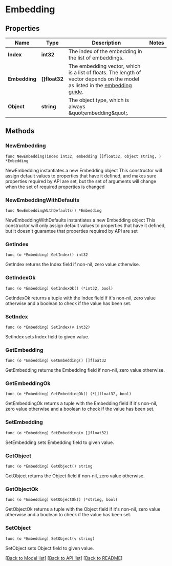 # Embedding

## Properties

Name | Type | Description | Notes
------------ | ------------- | ------------- | -------------
**Index** | **int32** | The index of the embedding in the list of embeddings. | 
**Embedding** | **[]float32** | The embedding vector, which is a list of floats. The length of vector depends on the model as listed in the [embedding guide](/docs/guides/embeddings).  | 
**Object** | **string** | The object type, which is always \&quot;embedding\&quot;. | 

## Methods

### NewEmbedding

`func NewEmbedding(index int32, embedding []float32, object string, ) *Embedding`

NewEmbedding instantiates a new Embedding object
This constructor will assign default values to properties that have it defined,
and makes sure properties required by API are set, but the set of arguments
will change when the set of required properties is changed

### NewEmbeddingWithDefaults

`func NewEmbeddingWithDefaults() *Embedding`

NewEmbeddingWithDefaults instantiates a new Embedding object
This constructor will only assign default values to properties that have it defined,
but it doesn't guarantee that properties required by API are set

### GetIndex

`func (o *Embedding) GetIndex() int32`

GetIndex returns the Index field if non-nil, zero value otherwise.

### GetIndexOk

`func (o *Embedding) GetIndexOk() (*int32, bool)`

GetIndexOk returns a tuple with the Index field if it's non-nil, zero value otherwise
and a boolean to check if the value has been set.

### SetIndex

`func (o *Embedding) SetIndex(v int32)`

SetIndex sets Index field to given value.


### GetEmbedding

`func (o *Embedding) GetEmbedding() []float32`

GetEmbedding returns the Embedding field if non-nil, zero value otherwise.

### GetEmbeddingOk

`func (o *Embedding) GetEmbeddingOk() (*[]float32, bool)`

GetEmbeddingOk returns a tuple with the Embedding field if it's non-nil, zero value otherwise
and a boolean to check if the value has been set.

### SetEmbedding

`func (o *Embedding) SetEmbedding(v []float32)`

SetEmbedding sets Embedding field to given value.


### GetObject

`func (o *Embedding) GetObject() string`

GetObject returns the Object field if non-nil, zero value otherwise.

### GetObjectOk

`func (o *Embedding) GetObjectOk() (*string, bool)`

GetObjectOk returns a tuple with the Object field if it's non-nil, zero value otherwise
and a boolean to check if the value has been set.

### SetObject

`func (o *Embedding) SetObject(v string)`

SetObject sets Object field to given value.



[[Back to Model list]](../README.md#documentation-for-models) [[Back to API list]](../README.md#documentation-for-api-endpoints) [[Back to README]](../README.md)


